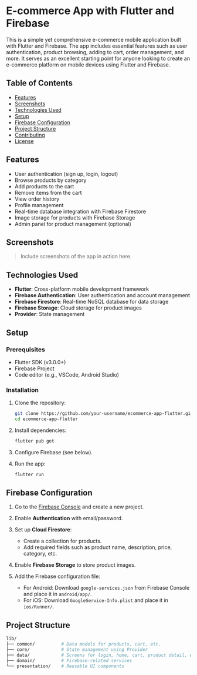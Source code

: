 # E-commerce App with Flutter and Firebase

This is a simple yet comprehensive e-commerce mobile application built with Flutter and Firebase. The app includes essential features such as user authentication, product browsing, adding to cart, order management, and more. It serves as an excellent starting point for anyone looking to create an e-commerce platform on mobile devices using Flutter and Firebase.

## Table of Contents

- [Features](#features)
- [Screenshots](#screenshots)
- [Technologies Used](#technologies-used)
- [Setup](#setup)
- [Firebase Configuration](#firebase-configuration)
- [Project Structure](#project-structure)
- [Contributing](#contributing)
- [License](#license)

## Features

- User authentication (sign up, login, logout)
- Browse products by category
- Add products to the cart
- Remove items from the cart
- View order history
- Profile management
- Real-time database integration with Firebase Firestore
- Image storage for products with Firebase Storage
- Admin panel for product management (optional)

## Screenshots

> Include screenshots of the app in action here.

## Technologies Used

- **Flutter**: Cross-platform mobile development framework
- **Firebase Authentication**: User authentication and account management
- **Firebase Firestore**: Real-time NoSQL database for data storage
- **Firebase Storage**: Cloud storage for product images
- **Provider**: State management

## Setup

### Prerequisites

- Flutter SDK (v3.0.0+)
- Firebase Project
- Code editor (e.g., VSCode, Android Studio)

### Installation

1. Clone the repository:

    ```bash
    git clone https://github.com/your-username/ecommerce-app-flutter.git
    cd ecommerce-app-flutter
    ```

2. Install dependencies:

    ```bash
    flutter pub get
    ```

3. Configure Firebase (see below).

4. Run the app:

    ```bash
    flutter run
    ```

## Firebase Configuration

1. Go to the [Firebase Console](https://console.firebase.google.com/) and create a new project.

2. Enable **Authentication** with email/password.

3. Set up **Cloud Firestore**:
   - Create a collection for products.
   - Add required fields such as product name, description, price, category, etc.

4. Enable **Firebase Storage** to store product images.

5. Add the Firebase configuration file:
   - For Android: Download `google-services.json` from Firebase Console and place it in `android/app/`.
   - For iOS: Download `GoogleService-Info.plist` and place it in `ios/Runner/`.

## Project Structure

```bash
lib/
├── common/          # Data models for products, cart, etc.
├── core/            # State management using Provider
├── data/            # Screens for login, home, cart, product detail, etc.
├── domain/          # Firebase-related services
└── presentation/    # Reusable UI components
